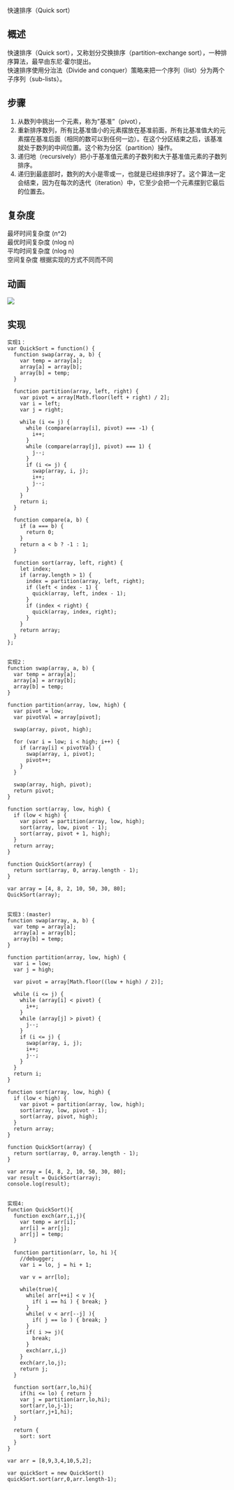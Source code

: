 快速排序（Quick sort）

## 概述
快速排序（Quick sort），又称划分交换排序（partition-exchange sort），一种排序算法，最早由东尼·霍尔提出。  
快速排序使用分治法（Divide and conquer）策略来把一个序列（list）分为两个子序列（sub-lists）。

## 步骤
1. 从数列中挑出一个元素，称为”基准”（pivot），
2. 重新排序数列，所有比基准值小的元素摆放在基准前面，所有比基准值大的元素摆在基准后面（相同的数可以到任何一边）。在这个分区结束之后，该基准就处于数列的中间位置。这个称为分区（partition）操作。
3. 递归地（recursively）把小于基准值元素的子数列和大于基准值元素的子数列排序。
4. 递归到最底部时，数列的大小是零或一，也就是已经排序好了。这个算法一定会结束，因为在每次的迭代（iteration）中，它至少会把一个元素摆到它最后的位置去。

## 复杂度
最坏时间复杂度 (n^2)  
最优时间复杂度 (nlog n)  
平均时间复杂度 (nlog n)  
空间复杂度 根据实现的方式不同而不同  

## 动画
![](http://static.pengjielee.cn/uploads/2017/12/quickSort.gif)

## 实现
~~~
实现1：
var QuickSort = function() {
  function swap(array, a, b) {
    var temp = array[a];
    array[a] = array[b];
    array[b] = temp;
  }

  function partition(array, left, right) {
    var pivot = array[Math.floor(left + right) / 2];
    var i = left;
    var j = right;

    while (i <= j) {
      while (compare(array[i], pivot) === -1) {
        i++;
      }
      while (compare(array[j], pivot) === 1) {
        j--;
      }
      if (i <= j) {
        swap(array, i, j);
        i++;
        j--;
      }
    }
    return i;
  }

  function compare(a, b) {
    if (a === b) {
      return 0;
    }
    return a < b ? -1 : 1;
  }

  function sort(array, left, right) {
    let index;
    if (array.length > 1) {
      index = partition(array, left, right);
      if (left < index - 1) {
        quick(array, left, index - 1);
      }
      if (index < right) {
        quick(array, index, right);
      }
    }
    return array;
  }
};


实现2：
function swap(array, a, b) {
  var temp = array[a];
  array[a] = array[b];
  array[b] = temp;
}

function partition(array, low, high) {
  var pivot = low;
  var pivotVal = array[pivot];

  swap(array, pivot, high);

  for (var i = low; i < high; i++) {
    if (array[i] < pivotVal) {
      swap(array, i, pivot);
      pivot++;
    }
  }

  swap(array, high, pivot);
  return pivot;
}

function sort(array, low, high) {
  if (low < high) {
    var pivot = partition(array, low, high);
    sort(array, low, pivot - 1);
    sort(array, pivot + 1, high);
  }
  return array;
}

function QuickSort(array) {
  return sort(array, 0, array.length - 1);
}

var array = [4, 8, 2, 10, 50, 30, 80];
QuickSort(array);


实现3：(master)
function swap(array, a, b) {
  var temp = array[a];
  array[a] = array[b];
  array[b] = temp;
}

function partition(array, low, high) {
  var i = low;
  var j = high;

  var pivot = array[Math.floor((low + high) / 2)];

  while (i <= j) {
    while (array[i] < pivot) {
      i++;
    }
    while (array[j] > pivot) {
      j--;
    }
    if (i <= j) {
      swap(array, i, j);
      i++;
      j--;
    }
  }
  return i;
}

function sort(array, low, high) {
  if (low < high) {
    var pivot = partition(array, low, high);
    sort(array, low, pivot - 1);
    sort(array, pivot, high);
  }
  return array;
}

function QuickSort(array) {
  return sort(array, 0, array.length - 1);
}

var array = [4, 8, 2, 10, 50, 30, 80];
var result = QuickSort(array);
console.log(result);


实现4:
function QuickSort(){
  function exch(arr,i,j){
    var temp = arr[i];
    arr[i] = arr[j];
    arr[j] = temp;
  }

  function partition(arr, lo, hi ){
    //debugger;
    var i = lo, j = hi + 1;

    var v = arr[lo];

    while(true){
      while( arr[++i] < v ){
        if( i == hi ) { break; }
      }
      while( v < arr[--j] ){
        if( j == lo ) { break; }
      }
      if( i >= j){
        break;
      }
      exch(arr,i,j)
    }
    exch(arr,lo,j);
    return j;
  }

  function sort(arr,lo,hi){
    if(hi <= lo) { return }
    var j = partition(arr,lo,hi);
    sort(arr,lo,j-1);
    sort(arr,j+1,hi);
  }

  return {
    sort: sort
  }
}

var arr = [8,9,3,4,10,5,2];

var quickSort = new QuickSort()
quickSort.sort(arr,0,arr.length-1);
~~~
